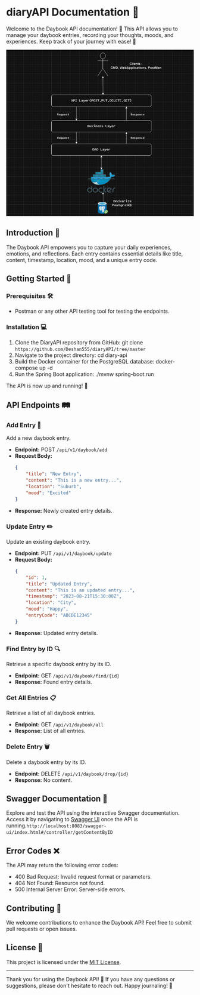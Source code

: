 # diaryAPI Documentation 📔

Welcome to the Daybook API documentation! 🚀 This API allows you to manage your daybook entries, recording your thoughts, moods, and experiences. Keep track of your journey with ease! 🌟

![alt text](https://github.com/Deshan555/diaryAPI/blob/master/architecture.png)

## Introduction 📝

The Daybook API empowers you to capture your daily experiences, emotions, and reflections. Each entry contains essential details like title, content, timestamp, location, mood, and a unique entry code.

## Getting Started 🚀

### Prerequisites 🛠️

- Postman or any other API testing tool for testing the endpoints.

### Installation 💻

1. Clone the DiaryAPI repository from GitHub: git clone `https://github.com/Deshan555/diaryAPI/tree/master`
2. Navigate to the project directory: cd diary-api
3. Build the Docker container for the PostgreSQL database: docker-compose up -d
4. Run the Spring Boot application: ./mvnw spring-boot:run

The API is now up and running! 🎉

## API Endpoints 🛤️

### Add Entry 📝

Add a new daybook entry.

- **Endpoint:** POST `/api/v1/daybook/add`
- **Request Body:**
    ```json
    {
        "title": "New Entry",
        "content": "This is a new entry...",
        "location": "Suburb",
        "mood": "Excited"
    }
    ```
- **Response:** Newly created entry details.

### Update Entry ✏️

Update an existing daybook entry.

- **Endpoint:** PUT `/api/v1/daybook/update`
- **Request Body:**
    ```json
    {
        "id": 1,
        "title": "Updated Entry",
        "content": "This is an updated entry...",
        "timestamp": "2023-08-21T15:30:00Z",
        "location": "City",
        "mood": "Happy",
        "entryCode": "ABCDE12345"
    }
    ```
- **Response:** Updated entry details.
  
### Find Entry by ID 🔍

Retrieve a specific daybook entry by its ID.

- **Endpoint:** GET `/api/v1/daybook/find/{id}`
- **Response:** Found entry details.

### Get All Entries 📋

Retrieve a list of all daybook entries.

- **Endpoint:** GET `/api/v1/daybook/all`
- **Response:** List of all entries.

### Delete Entry 🗑️

Delete a daybook entry by its ID.

- **Endpoint:** DELETE `/api/v1/daybook/drop/{id}`
- **Response:** No content.

## Swagger Documentation 📖

Explore and test the API using the interactive Swagger documentation. Access it by navigating to [Swagger UI](http://localhost:8083/swagger-ui/index.html#/controller/getContentByID) once the API is running.`http://localhost:8083/swagger-ui/index.html#/controller/getContentByID`
## Error Codes ❌

The API may return the following error codes:

- 400 Bad Request: Invalid request format or parameters.
- 404 Not Found: Resource not found.
- 500 Internal Server Error: Server-side errors.

## Contributing 👥

We welcome contributions to enhance the Daybook API! Feel free to submit pull requests or open issues.

## License 📜

This project is licensed under the [MIT License](LICENSE).

---

Thank you for using the Daybook API! 📔 If you have any questions or suggestions, please don't hesitate to reach out. Happy journaling! 🌈
